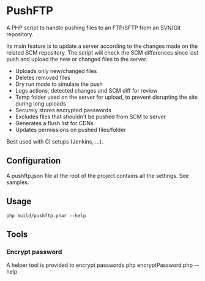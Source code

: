 # PushFTP

A PHP script to handle pushing files to an FTP/SFTP from an SVN/Git repository.

Its main feature is to update a server according to the changes made on the related SCM repository. The script will check the SCM differences since last push and upload the new or changed files to the server.

* Uploads only new/changed files
* Deletes removed files
* Dry run mode to simulate the push
* Logs actions, detected changes and SCM diff for review
* Temp folder used on the server for upload, to prevent disrupting the site during long uploads
* Securely stores encrypted passwords
* Excludes files that shouldn't be pushed from SCM to server
* Generates a flush list for CDNs
* Updates permissions on pushed files/folder

Best used with CI setups (Jenkins, ...).

## Configuration
A pushftp.json file at the root of the project contains all the settings. See samples.

## Usage
	php build/pushftp.phar --help

## Tools
### Encrypt password
A helper tool is provided to encrypt passwords
	php encryptPassword.php --help
